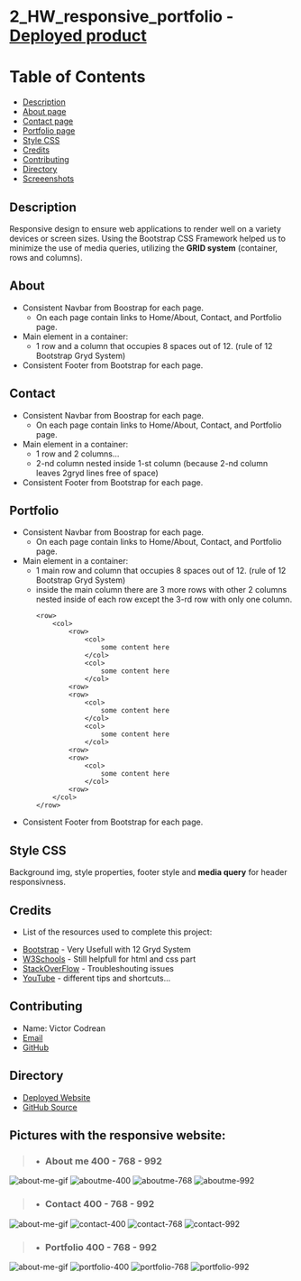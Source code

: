 # 2_HW_responsive_portfolio - [Deployed product](https://victorcodrean.github.io/2_HW_responsive_portfolio/)

# Table of Contents

- [Description](#Description)
- [About page](#About)
- [Contact page](#Contact)
- [Portfolio page](#Portfolio)
- [Style CSS](#Style)
- [Credits](#Credits)
- [Contributing](#Contributing)
- [Directory](#Directory)
- [Screeenshots](#Pictures)

## Description
Responsive design to ensure web applications to render well on a variety devices or screen sizes. Using the Bootstrap CSS Framework helped us to minimize the use of media queries, utilizing the **GRID system** (container, rows and columns).

## About
* Consistent Navbar from Boostrap for each page.
    *  On each page contain links to Home/About, Contact, and Portfolio page.
* Main element in a container:
    * 1 row and a column that occupies 8 spaces out of 12. (rule of 12 Bootstrap Gryd System)
* Consistent Footer from Bootstrap for each page.

## Contact
* Consistent Navbar from Boostrap for each page.
    *  On each page contain links to Home/About, Contact, and Portfolio page.
* Main element in a container:
    * 1 row and 2 columns...
    * 2-nd column nested inside 1-st column (because 2-nd column leaves 2gryd lines free    of space)
* Consistent Footer from Bootstrap for each page.

## Portfolio
* Consistent Navbar from Boostrap for each page.
    *  On each page contain links to Home/About, Contact, and Portfolio page.
* Main element in a container:
    * 1 main row and column that occupies 8 spaces out of 12. (rule of 12 Bootstrap Gryd System)
    * inside the main column there are 3 more rows with other 2 columns nested inside of each row except the 3-rd row with only one column.
        ```
        <row>
            <col>
                <row>
                    <col>
                        some content here
                    </col>
                    <col>
                        some content here
                    </col>
                <row>
                <row>
                    <col>
                        some content here
                    </col>
                    <col>
                        some content here
                    </col>
                <row>
                <row>
                    <col>
                        some content here
                    </col>
                <row>
            </col>
        </row>
        ```
* Consistent Footer from Bootstrap for each page.

## Style CSS
Background img, style properties, footer style and  **media query** for header responsivness.

## Credits
* List of the resources used to complete this project:
- [Bootstrap](https://getbootstrap.com/) - Very Usefull with 12 Gryd System
- [W3Schools](https://www.w3schools.com/) - Still helpfull for html and css part
- [StackOverFlow](https://stackoverflow.com/) - Troubleshouting issues
- [YouTube](https://www.youtube.com/) - different tips and shortcuts...

## Contributing
* Name: Victor Codrean
* [Email](CodreanVictor@gmail.com)
* [GitHub](https://github.com/VictorCodrean)

## Directory
* [Deployed Website](https://victorcodrean.github.io/2_HW_responsive_portfolio/)
* [GitHub Source](https://github.com/VictorCodrean/2_HW_responsive_portfolio)

## Pictures with the responsive website:
> * ### About me 400 - 768 - 992  
![about-me-gif](assets/pictures/about-me-gif.gif)
![aboutme-400](assets/pictures/aboutme-400.png)
![aboutme-768](assets/pictures/aboutme-768.png)
![aboutme-992](assets/pictures/aboutme-992.png)  
>* ### Contact 400 - 768 - 992  
![about-me-gif](assets/pictures/contact-gif.gif)
![contact-400](assets/pictures/contact-400.png)
![contact-768](assets/pictures/contact-768.png)
![contact-992](assets/pictures/contact-992.png)  
>* ### Portfolio 400 - 768 - 992  
![about-me-gif](assets/pictures/portfolio-gif.gif)
![portfolio-400](assets/pictures/portfolio-400.png)
![portfolio-768](assets/pictures/portfolio-768.png)
![portfolio-992](assets/pictures/portfolio-992.png)
